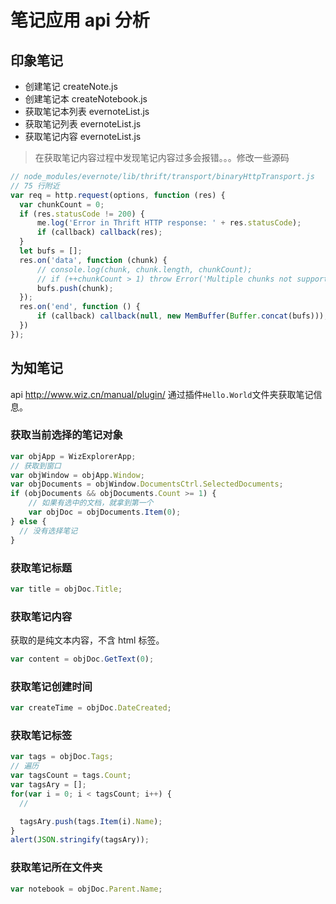 # 笔记应用 api 分析

## 印象笔记

- 创建笔记 
createNote.js
- 创建笔记本 
createNotebook.js
- 获取笔记本列表
evernoteList.js
- 获取笔记列表
evernoteList.js
- 获取笔记内容
evernoteList.js

> 在获取笔记内容过程中发现笔记内容过多会报错。。。修改一些源码
```javascript
// node_modules/evernote/lib/thrift/transport/binaryHttpTransport.js
// 75 行附近
var req = http.request(options, function (res) {
  var chunkCount = 0;
  if (res.statusCode != 200) {
      me.log('Error in Thrift HTTP response: ' + res.statusCode);
      if (callback) callback(res);
  }
  let bufs = [];
  res.on('data', function (chunk) {
      // console.log(chunk, chunk.length, chunkCount);
      // if (++chunkCount > 1) throw Error('Multiple chunks not supported in BinaryHttpTransport');
      bufs.push(chunk);
  });
  res.on('end', function () {
      if (callback) callback(null, new MemBuffer(Buffer.concat(bufs)));
  })
});
```

## 为知笔记
api http://www.wiz.cn/manual/plugin/ 
通过插件`Hello.World`文件夹获取笔记信息。

### 获取当前选择的笔记对象
```javascript
var objApp = WizExplorerApp;
// 获取到窗口
var objWindow = objApp.Window;
var objDocuments = objWindow.DocumentsCtrl.SelectedDocuments;
if (objDocuments && objDocuments.Count >= 1) {
    // 如果有选中的文档，就拿到第一个
    var objDoc = objDocuments.Item(0);
} else {
  // 没有选择笔记
}
```

### 获取笔记标题
```javascript
var title = objDoc.Title;
```

### 获取笔记内容
获取的是纯文本内容，不含 html 标签。
```javascript
var content = objDoc.GetText(0);
```

### 获取笔记创建时间
```javascript
var createTime = objDoc.DateCreated;
```

### 获取笔记标签
```javascript
var tags = objDoc.Tags;
// 遍历
var tagsCount = tags.Count;
var tagsAry = [];
for(var i = 0; i < tagsCount; i++) {
  //

  tagsAry.push(tags.Item(i).Name);
}
alert(JSON.stringify(tagsAry));
```

### 获取笔记所在文件夹
```javascript
var notebook = objDoc.Parent.Name;
```